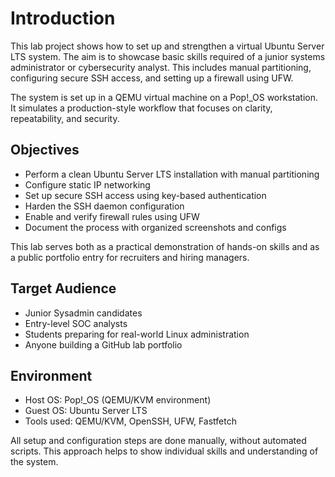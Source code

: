 # Introduction

This lab project shows how to set up and strengthen a virtual Ubuntu Server LTS system. The aim is to showcase basic skills required of a junior systems administrator or cybersecurity analyst. This includes manual partitioning, configuring secure SSH access, and setting up a firewall using UFW.

The system is set up in a QEMU virtual machine on a Pop!_OS workstation. It simulates a production-style workflow that focuses on clarity, repeatability, and security.

## Objectives

- Perform a clean Ubuntu Server LTS installation with manual partitioning
- Configure static IP networking
- Set up secure SSH access using key-based authentication
- Harden the SSH daemon configuration
- Enable and verify firewall rules using UFW
- Document the process with organized screenshots and configs

This lab serves both as a practical demonstration of hands-on skills and as a public portfolio entry for recruiters and hiring managers.

## Target Audience

- Junior Sysadmin candidates
- Entry-level SOC analysts
- Students preparing for real-world Linux administration
- Anyone building a GitHub lab portfolio

## Environment

- Host OS: Pop!_OS (QEMU/KVM environment)
- Guest OS: Ubuntu Server LTS
- Tools used: QEMU/KVM, OpenSSH, UFW, Fastfetch

All setup and configuration steps are done manually, without automated scripts. This approach helps to show individual skills and understanding of the system.



